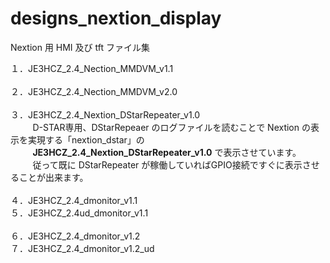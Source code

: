 # designs_nextion_display
Nextion 用 HMI 及び tft ファイル集

１．JE3HCZ_2.4_Nection_MMDVM_v1.1<br><br>
２．JE3HCZ_2.4_Nection_MMDVM_v2.0<br><br>
３．JE3HCZ_2.4_Nextion_DStarRepeater_v1.0<br>
&nbsp;&nbsp;&nbsp;&nbsp;&nbsp;&nbsp;&nbsp;&nbsp;
D-STAR専用、DStarRepeaer のログファイルを読むことで Nextion の表示を実現する「nextion_dstar」の<br>
&nbsp;&nbsp;&nbsp;&nbsp;&nbsp;&nbsp;&nbsp;&nbsp;
<b>JE3HCZ_2.4_Nextion_DStarRepeater_v1.0</b> で表示させています。<br>
&nbsp;&nbsp;&nbsp;&nbsp;&nbsp;&nbsp;&nbsp;&nbsp;
従って既に DStarRepeater が稼働していればGPIO接続ですぐに表示させることが出来ます。<br><br>
４．JE3HCZ_2.4_dmonitor_v1.1<br>
５．JE3HCZ_2.4ud_dmonitor_v1.1<br><br>
６．JE3HCZ_2.4_dmonitor_v1.2<br>
７．JE3HCZ_2.4_dmonitor_v1.2_ud<br>
